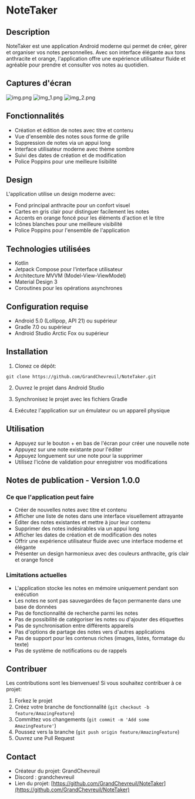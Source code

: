 # NoteTaker

## Description
NoteTaker est une application Android moderne qui permet de créer, gérer et organiser vos notes personnelles. Avec son interface élégante aux tons anthracite et orange, l'application offre une expérience utilisateur fluide et agréable pour prendre et consulter vos notes au quotidien.

## Captures d'écran
![img.png](img.png)
![img_1.png](img_1.png)
![img_2.png](img_2.png)

## Fonctionnalités
- Création et édition de notes avec titre et contenu
- Vue d'ensemble des notes sous forme de grille
- Suppression de notes via un appui long
- Interface utilisateur moderne avec thème sombre
- Suivi des dates de création et de modification
- Police Poppins pour une meilleure lisibilité

## Design
L'application utilise un design moderne avec:
- Fond principal anthracite pour un confort visuel
- Cartes en gris clair pour distinguer facilement les notes
- Accents en orange foncé pour les éléments d'action et le titre
- Icônes blanches pour une meilleure visibilité
- Police Poppins pour l'ensemble de l'application

## Technologies utilisées
- Kotlin
- Jetpack Compose pour l'interface utilisateur
- Architecture MVVM (Model-View-ViewModel)
- Material Design 3
- Coroutines pour les opérations asynchrones

## Configuration requise
- Android 5.0 (Lollipop, API 21) ou supérieur
- Gradle 7.0 ou supérieur
- Android Studio Arctic Fox ou supérieur

## Installation
1. Clonez ce dépôt:
```
git clone https://github.com/GrandChevreuil/NoteTaker.git
```

2. Ouvrez le projet dans Android Studio

3. Synchronisez le projet avec les fichiers Gradle

4. Exécutez l'application sur un émulateur ou un appareil physique

## Utilisation
- Appuyez sur le bouton + en bas de l'écran pour créer une nouvelle note
- Appuyez sur une note existante pour l'éditer
- Appuyez longuement sur une note pour la supprimer
- Utilisez l'icône de validation pour enregistrer vos modifications

## Notes de publication - Version 1.0.0

### Ce que l'application peut faire
- Créer de nouvelles notes avec titre et contenu
- Afficher une liste de notes dans une interface visuellement attrayante
- Éditer des notes existantes et mettre à jour leur contenu
- Supprimer des notes indésirables via un appui long
- Afficher les dates de création et de modification des notes
- Offrir une expérience utilisateur fluide avec une interface moderne et élégante
- Présenter un design harmonieux avec des couleurs anthracite, gris clair et orange foncé

### Limitations actuelles
- L'application stocke les notes en mémoire uniquement pendant son exécution
- Les notes ne sont pas sauvegardées de façon permanente dans une base de données
- Pas de fonctionnalité de recherche parmi les notes
- Pas de possibilité de catégoriser les notes ou d'ajouter des étiquettes
- Pas de synchronisation entre différents appareils
- Pas d'options de partage des notes vers d'autres applications
- Pas de support pour les contenus riches (images, listes, formatage du texte)
- Pas de système de notifications ou de rappels

## Contribuer
Les contributions sont les bienvenues! Si vous souhaitez contribuer à ce projet:

1. Forkez le projet
2. Créez votre branche de fonctionnalité (`git checkout -b feature/AmazingFeature`)
3. Committez vos changements (`git commit -m 'Add some AmazingFeature'`)
4. Poussez vers la branche (`git push origin feature/AmazingFeature`)
5. Ouvrez une Pull Request

## Contact
- Créateur du projet: GrandChevreuil
- Discord : grandchevreuil
- Lien du projet: [https://github.com/GrandChevreuil/NoteTaker](https://github.com/GrandChevreuil/NoteTaker)
